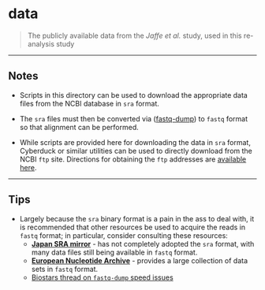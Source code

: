 # data

> The publicly available data from the _Jaffe et al._ study, used in this
> re-analysis study

---

## Notes

* Scripts in this directory can be used to download the appropriate data files
    from the NCBI database in `sra` format.

* The `sra` files must then be converted via
    ([fastq-dump](https://www.ncbi.nlm.nih.gov/books/NBK158900/)) to `fastq`
    format so that alignment can be performed.

* While scripts are provided here for downloading the data in `sra` format,
    Cyberduck or similar utilities can be used to directly download from the
    NCBI `ftp` site. Directions for obtaining the `ftp` addresses are [available
    here](https://www.biostars.org/p/93494/).

---

## Tips

* Largely because the `sra` binary format is a pain in the ass to deal with, it
    is recommended that other resources be used to acquire the reads in `fastq`
    format; in particular, consider consulting these resources:
    * [__Japan SRA mirror__](http://trace.ddbj.nig.ac.jp/dra/index_e.html) - has
        not completely adopted the `sra` format, with many data files still
        being available in `fastq` format.
    * [__European Nucleotide Archive__](http://www.ebi.ac.uk/ena) - provides a
        large collection of data sets in `fastq` format.
    * [Biostars thread on `fastq-dump` speed
        issues](https://www.biostars.org/p/91885/)
